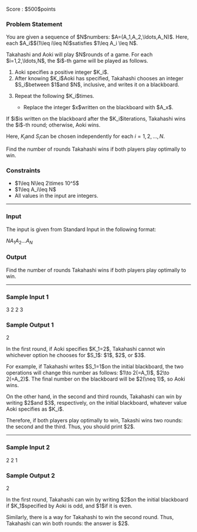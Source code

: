 
<div>

<span>

<span>

<p>
Score : $500$points
</p>

<div>

<section>

### **Problem Statement**

<p>
You are given a sequence of $N$numbers: $A=(A_1,A_2,\ldots,A_N)$. Here, each $A_i$$(1\leq i\leq N)$satisfies $1\leq A_i \leq N$.
</p>

<p>
Takahashi and Aoki will play $N$rounds of a game. For each $i=1,2,\ldots,N$, the $i$-th game will be played as follows.
</p>

<ol>

<li>
Aoki specifies a positive integer $K_i$.
</li>

<li>
After knowing $K_i$Aoki has specified, Takahashi chooses an integer $S_i$between $1$and $N$, inclusive, and writes it on a blackboard.
</li>

<li>

<p>
Repeat the following $K_i$times.
</p>

<ul>

<li>
Replace the integer $x$written on the blackboard with $A_x$.
</li>

</ul>

</li>

</ol>

<p>
If $i$is written on the blackboard after the $K_i$iterations, Takahashi wins the $i$-th round; otherwise, Aoki wins.

Here, $K_i$and $S_i$can be chosen independently for each $i=1,2,\ldots,N$.
</p>

<p>
Find the number of rounds Takahashi wins if both players play optimally to win.
</p>

</section>

</div>

<div>

<section>

### **Constraints**

<ul>

<li>
$1\leq N\leq 2\times 10^5$
</li>

<li>
$1\leq A_i\leq N$
</li>

<li>
All values in the input are integers.
</li>

</ul>

</section>

</div>

---

<div>

<div>

<section>

### **Input**

<p>
The input is given from Standard Input in the following format:
</p>

<div>

$N$$A_1$$A_2$$\ldots$$A_N$
</div>

</section>

</div>

<div>

<section>

### **Output**

<p>
Find the number of rounds Takahashi wins if both players play optimally to win.
</p>

</section>

</div>

</div>

---

<div>

<section>

### **Sample Input 1**

<div>

3
2 2 3

</div>

</section>

</div>

<div>

<section>

### **Sample Output 1**

<div>

2

</div>

<p>
In the first round, if Aoki specifies $K_1=2$, Takahashi cannot win whichever option he chooses for $S_1$: $1$, $2$, or $3$.
</p>

<p>
For example, if Takahashi writes $S_1=1$on the initial blackboard, the two operations will change this number as follows: $1\to 2(=A_1)$, $2\to 2(=A_2)$. The final number on the blackboard will be $2(\neq 1)$, so Aoki wins.
</p>

<p>
On the other hand, in the second and third rounds, Takahashi can win by writing $2$and $3$, respectively, on the initial blackboard, whatever value Aoki specifies as $K_i$.
</p>

<p>
Therefore, if both players play optimally to win, Takashi wins two rounds: the second and the third. Thus, you should print $2$.
</p>

</section>

</div>

---

<div>

<section>

### **Sample Input 2**

<div>

2
2 1

</div>

</section>

</div>

<div>

<section>

### **Sample Output 2**

<div>

2

</div>

<p>
In the first round, Takahashi can win by writing $2$on the initial blackboard if $K_1$specified by Aoki is odd, and $1$if it is even.
</p>

<p>
Similarly, there is a way for Takahashi to win the second round. Thus, Takahashi can win both rounds: the answer is $2$.
</p>

</section>

</div>

</span>

</span>

</div>
